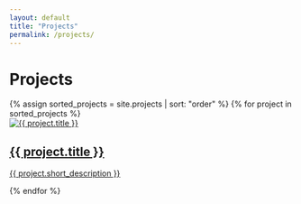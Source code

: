 ```yaml
---
layout: default
title: "Projects"
permalink: /projects/
---
```

<h1>Projects</h1>

<div class="project-grid">
  {% assign sorted_projects = site.projects | sort: "order" %}
  {% for project in sorted_projects %}
  <div class="project-card">
    <a href="{{ project.url }}">
      <div class="project-image-wrapper">
        <img src="{{ project.image }}" alt="{{ project.title }}" class="project-image" />
      </div>
      <div class="project-overlay">
        <div class="overlay-content">
          <h2 class="overlay-title">{{ project.title }}</h2>
          <p class="overlay-desc">{{ project.short_description }}</p>
        </div>
      </div>
    </a>
  </div>
  {% endfor %}
</div>
